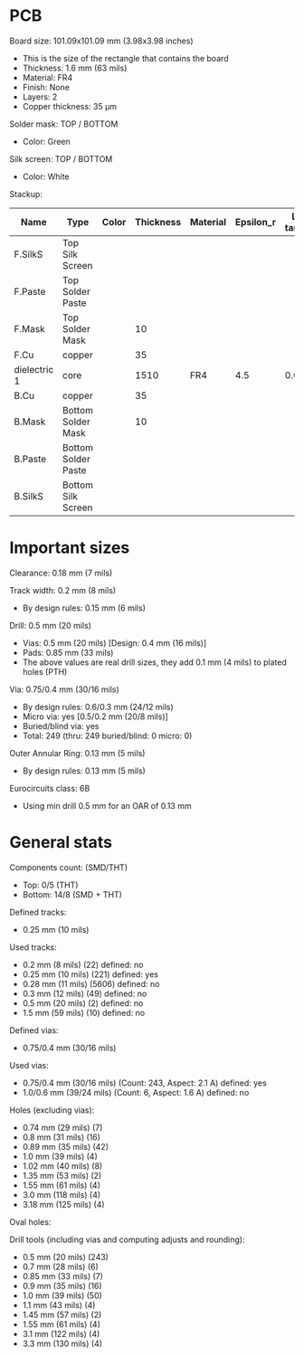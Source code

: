 # PCB

Board size: 101.09x101.09 mm (3.98x3.98 inches)

- This is the size of the rectangle that contains the board
- Thickness: 1.6 mm (63 mils)
- Material: FR4
- Finish: None
- Layers: 2
- Copper thickness: 35 µm

Solder mask: TOP / BOTTOM

- Color: Green

Silk screen: TOP / BOTTOM

- Color: White


Stackup:

| Name                 | Type                 | Color            | Thickness | Material        | Epsilon_r | Loss tangent |
|----------------------|----------------------|------------------|-----------|-----------------|-----------|--------------|
| F.SilkS              | Top Silk Screen      |                  |           |                 |           |              |
| F.Paste              | Top Solder Paste     |                  |           |                 |           |              |
| F.Mask               | Top Solder Mask      |                  |        10 |                 |           |              |
| F.Cu                 | copper               |                  |        35 |                 |           |              |
| dielectric 1         | core                 |                  |      1510 | FR4             |       4.5 |        0.020 |
| B.Cu                 | copper               |                  |        35 |                 |           |              |
| B.Mask               | Bottom Solder Mask   |                  |        10 |                 |           |              |
| B.Paste              | Bottom Solder Paste  |                  |           |                 |           |              |
| B.SilkS              | Bottom Silk Screen   |                  |           |                 |           |              |

# Important sizes

Clearance: 0.18 mm (7 mils)

Track width: 0.2 mm (8 mils)

- By design rules: 0.15 mm (6 mils)

Drill: 0.5 mm (20 mils)

- Vias: 0.5 mm (20 mils) [Design: 0.4 mm (16 mils)]
- Pads: 0.85 mm (33 mils)
- The above values are real drill sizes, they add 0.1 mm (4 mils) to plated holes (PTH)

Via: 0.75/0.4 mm (30/16 mils)

- By design rules: 0.6/0.3 mm (24/12 mils)
- Micro via: yes [0.5/0.2 mm (20/8 mils)]
- Buried/blind via: yes
- Total: 249 (thru: 249 buried/blind: 0 micro: 0)

Outer Annular Ring: 0.13 mm (5 mils)

- By design rules: 0.13 mm (5 mils)

Eurocircuits class: 6B
- Using min drill 0.5 mm for an OAR of 0.13 mm


# General stats

Components count: (SMD/THT)

- Top: 0/5 (THT)
- Bottom: 14/8 (SMD + THT)

Defined tracks:

- 0.25 mm (10 mils)

Used tracks:

- 0.2 mm (8 mils) (22) defined: no
- 0.25 mm (10 mils) (221) defined: yes
- 0.28 mm (11 mils) (5606) defined: no
- 0.3 mm (12 mils) (49) defined: no
- 0.5 mm (20 mils) (2) defined: no
- 1.5 mm (59 mils) (10) defined: no

Defined vias:

- 0.75/0.4 mm (30/16 mils)

Used vias:

- 0.75/0.4 mm (30/16 mils) (Count: 243, Aspect: 2.1 A) defined: yes
- 1.0/0.6 mm (39/24 mils) (Count: 6, Aspect: 1.6 A) defined: no

Holes (excluding vias):

- 0.74 mm (29 mils) (7)
- 0.8 mm (31 mils) (16)
- 0.89 mm (35 mils) (42)
- 1.0 mm (39 mils) (4)
- 1.02 mm (40 mils) (8)
- 1.35 mm (53 mils) (2)
- 1.55 mm (61 mils) (4)
- 3.0 mm (118 mils) (4)
- 3.18 mm (125 mils) (4)

Oval holes:


Drill tools (including vias and computing adjusts and rounding):

- 0.5 mm (20 mils) (243)
- 0.7 mm (28 mils) (6)
- 0.85 mm (33 mils) (7)
- 0.9 mm (35 mils) (16)
- 1.0 mm (39 mils) (50)
- 1.1 mm (43 mils) (4)
- 1.45 mm (57 mils) (2)
- 1.55 mm (61 mils) (4)
- 3.1 mm (122 mils) (4)
- 3.3 mm (130 mils) (4)




